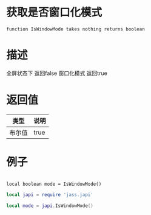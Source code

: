 
# 获取是否窗口化模式
```jass
function IsWindowMode takes nothing returns boolean
```
# 描述
全屏状态下 返回false
窗口化模式 返回true

# 返回值
类型|说明
--|--
布尔值| true | false


# 例子

```jass

local boolean mode = IsWindowMode()

```

```lua
local japi = require 'jass.japi'

local mode = japi.IsWindowMode()

```

